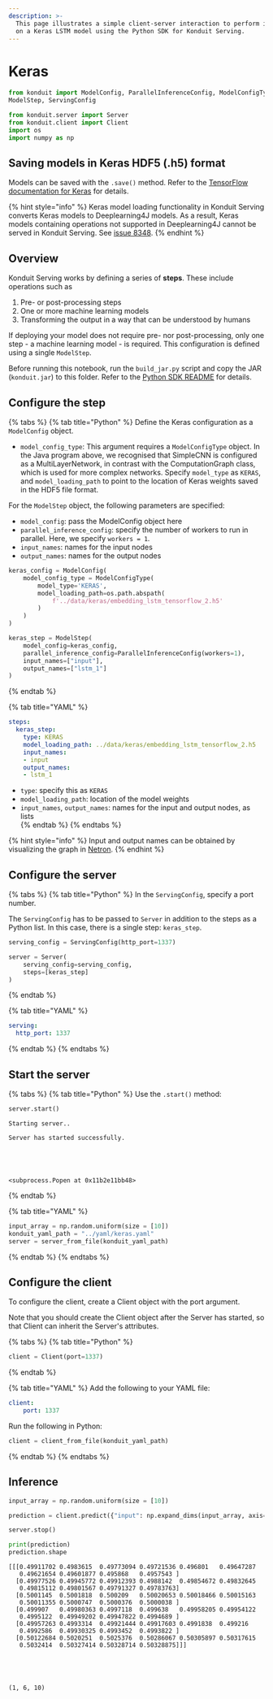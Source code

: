 ```yaml
---
description: >-
  This page illustrates a simple client-server interaction to perform inference
  on a Keras LSTM model using the Python SDK for Konduit Serving.
---
```


# Keras

```python
from konduit import ModelConfig, ParallelInferenceConfig, ModelConfigType, \
ModelStep, ServingConfig

from konduit.server import Server
from konduit.client import Client
import os 
import numpy as np
```

## Saving models in Keras HDF5 \(.h5\) format

Models can be saved with the `.save()` method. Refer to the [TensorFlow documentation for Keras](https://www.tensorflow.org/guide/keras/save_and_serialize) for details.

{% hint style="info" %}
Keras model loading functionality in Konduit Serving converts Keras models to Deeplearning4J models. As a result, Keras models containing operations not supported in Deeplearning4J cannot be served in Konduit Serving. See [issue 8348](https://github.com/eclipse/deeplearning4j/issues/8348).
{% endhint %}

## Overview

Konduit Serving works by defining a series of **steps**. These include operations such as 

1. Pre- or post-processing steps 
2. One or more machine learning models 
3. Transforming the output in a way that can be understood by humans

If deploying your model does not require pre- nor post-processing, only one step - a machine learning model - is required. This configuration is defined using a single `ModelStep`.

Before running this notebook, run the `build_jar.py` script and copy the JAR \(`konduit.jar`\) to this folder. Refer to the [Python SDK README](https://github.com/KonduitAI/konduit-serving/blob/master/python/README.md) for details.

## Configure the step

{% tabs %}
{% tab title="Python" %}
Define the Keras configuration as a `ModelConfig` object.

* `model_config_type`: This argument requires a `ModelConfigType` object. In the Java program above, we recognised that SimpleCNN is configured as a MultiLayerNetwork, in contrast with the ComputationGraph class, which is used for more complex networks. Specify `model_type` as `KERAS`, and `model_loading_path` to point to the location of Keras weights saved in the HDF5 file format.

For the `ModelStep` object, the following parameters are specified:

* `model_config`: pass the ModelConfig object here 
* `parallel_inference_config`: specify the number of workers to run in parallel. Here, we specify `workers = 1`.
* `input_names`:  names for the input nodes  
* `output_names`: names for the output nodes

```python
keras_config = ModelConfig(    
    model_config_type = ModelConfigType(
        model_type='KERAS',
        model_loading_path=os.path.abspath(
            f'../data/keras/embedding_lstm_tensorflow_2.h5'
        )
    )
)

keras_step = ModelStep(
    model_config=keras_config, 
    parallel_inference_config=ParallelInferenceConfig(workers=1), 
    input_names=["input"], 
    output_names=["lstm_1"]
)
```
{% endtab %}

{% tab title="YAML" %}
```yaml
steps:
  keras_step:
    type: KERAS
    model_loading_path: ../data/keras/embedding_lstm_tensorflow_2.h5
    input_names:
    - input 
    output_names:
    - lstm_1
```

* `type`: specify this as `KERAS`
* `model_loading_path`: location of the model weights 
* `input_names`, `output_names`: names for the input and output nodes, as lists  
{% endtab %}
{% endtabs %}

{% hint style="info" %}
Input and output names can be obtained by visualizing the graph in [Netron](https://github.com/lutzroeder/netron).
{% endhint %}

## Configure the server

{% tabs %}
{% tab title="Python" %}
In the `ServingConfig`, specify a port number.

The `ServingConfig` has to be passed to `Server` in addition to the steps as a Python list. In this case, there is a single step: `keras_step`.

```python
serving_config = ServingConfig(http_port=1337)

server = Server(
    serving_config=serving_config, 
    steps=[keras_step]
)
```
{% endtab %}

{% tab title="YAML" %}
```yaml
serving:
  http_port: 1337
```
{% endtab %}
{% endtabs %}

## Start the server

{% tabs %}
{% tab title="Python" %}
Use the `.start()` method:

```python
server.start()
```

```text
Starting server..

Server has started successfully.





<subprocess.Popen at 0x11b2e11bb48>
```
{% endtab %}

{% tab title="YAML" %}
```python
input_array = np.random.uniform(size = [10])
konduit_yaml_path = "../yaml/keras.yaml"
server = server_from_file(konduit_yaml_path)
```
{% endtab %}
{% endtabs %}

## Configure the client

To configure the client, create a Client object with the port argument.

Note that you should create the Client object after the Server has started, so that Client can inherit the Server's attributes.

{% tabs %}
{% tab title="Python" %}
```python
client = Client(port=1337)
```
{% endtab %}

{% tab title="YAML" %}
Add the following to your YAML file:

```yaml
client:
    port: 1337
```

Run the following in Python: 

```python
client = client_from_file(konduit_yaml_path)
```
{% endtab %}
{% endtabs %}

## Inference 

```python
input_array = np.random.uniform(size = [10])

prediction = client.predict({"input": np.expand_dims(input_array, axis=0)})

server.stop()
```

```python
print(prediction) 
prediction.shape
```

```text
[[[0.49911702 0.4983615  0.49773094 0.49721536 0.496801   0.49647287
   0.49621654 0.49601877 0.495868   0.4957543 ]
  [0.49977526 0.49945772 0.49912393 0.4988142  0.49854672 0.49832645
   0.49815112 0.49801567 0.49791327 0.49783763]
  [0.5001145  0.5001818  0.500209   0.50020653 0.50018466 0.50015163
   0.50011355 0.5000747  0.5000376  0.5000038 ]
  [0.499907   0.49980363 0.4997118  0.499638   0.49958205 0.49954122
   0.4995122  0.49949202 0.49947822 0.4994689 ]
  [0.49957263 0.4993314  0.49921444 0.49917603 0.4991838  0.499216
   0.4992586  0.49930325 0.4993452  0.4993822 ]
  [0.50122684 0.5020251  0.5025376  0.50286067 0.50305897 0.50317615
   0.5032414  0.50327414 0.50328714 0.50328875]]]





(1, 6, 10)
```



